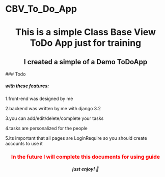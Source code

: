 # CBV_To_Do_App
 <h1 align="center">This is a simple Class Base View ToDo App just for training</h1> 
<h2 align="center">I created a simple of a Demo ToDoApp</h2>
### Todo
<h5>with these features:</h5>
 <p>1.front-end was designed by me </p>
 <p>2.backend was written by me with django 3.2</p>
 <p>3.you can add/edit/delete/complete your tasks</p>
 <p>4.tasks are personalized for the people</p>
 <p>5.its important that all pages are LoginRequire so you should create accounts to use it</p>

<h3 align="center" style="color:red;">In the future I will complete this documents for using guide</h3>

<h5 align="center">just enjoy! 👋</h5>
 